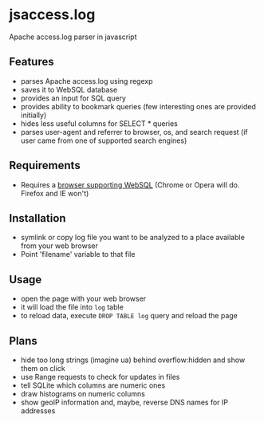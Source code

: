 jsaccess.log
============

Apache access.log parser in javascript

Features
--------

- parses Apache access.log using regexp
- saves it to WebSQL database
- provides an input for SQL query
- provides ability to bookmark queries (few interesting ones are provided initially)
- hides less useful columns for SELECT * queries
- parses user-agent and referrer to browser, os, and search request
(if user came from one of supported search engines)

Requirements
------------

* Requires a [browser supporting WebSQL](http://caniuse.com/sql-storage)
(Chrome or Opera will do. Firefox and IE won't)

Installation
------------

* symlink or copy log file you want to be analyzed to a place available from your web browser
* Point 'filename' variable to that file

Usage
-----

* open the page with your web browser
* it will load the file into `log` table
* to reload data, execute `DROP TABLE log` query and reload the page

Plans
-----

* hide too long strings (imagine ua) behind overflow:hidden and show them on click
* use Range requests to check for updates in files
* tell SQLite which columns are numeric ones
* draw histograms on numeric columns
* show geoIP information and, maybe, reverse DNS names for IP addresses

